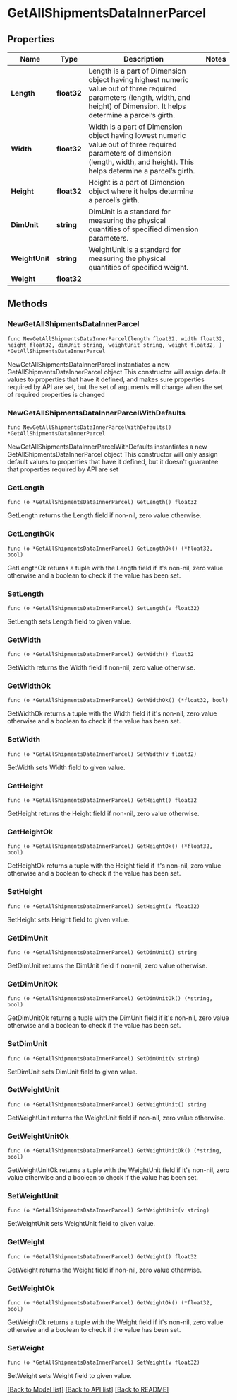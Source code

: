 # GetAllShipmentsDataInnerParcel

## Properties

Name | Type | Description | Notes
------------ | ------------- | ------------- | -------------
**Length** | **float32** | Length is a part of Dimension object having highest numeric value out of three required parameters (length, width, and height) of Dimension. It helps determine a parcel’s girth. | 
**Width** | **float32** | Width is a part of Dimension object having lowest numeric value out of three required parameters of dimension (length, width, and height). This helps determine a parcel’s girth. | 
**Height** | **float32** | Height is a part of Dimension object where it helps determine a parcel’s girth. | 
**DimUnit** | **string** | DimUnit is a standard for measuring the physical quantities of specified dimension parameters. | 
**WeightUnit** | **string** | WeightUnit is a standard for measuring the physical quantities of specified weight. | 
**Weight** | **float32** |  | 

## Methods

### NewGetAllShipmentsDataInnerParcel

`func NewGetAllShipmentsDataInnerParcel(length float32, width float32, height float32, dimUnit string, weightUnit string, weight float32, ) *GetAllShipmentsDataInnerParcel`

NewGetAllShipmentsDataInnerParcel instantiates a new GetAllShipmentsDataInnerParcel object
This constructor will assign default values to properties that have it defined,
and makes sure properties required by API are set, but the set of arguments
will change when the set of required properties is changed

### NewGetAllShipmentsDataInnerParcelWithDefaults

`func NewGetAllShipmentsDataInnerParcelWithDefaults() *GetAllShipmentsDataInnerParcel`

NewGetAllShipmentsDataInnerParcelWithDefaults instantiates a new GetAllShipmentsDataInnerParcel object
This constructor will only assign default values to properties that have it defined,
but it doesn't guarantee that properties required by API are set

### GetLength

`func (o *GetAllShipmentsDataInnerParcel) GetLength() float32`

GetLength returns the Length field if non-nil, zero value otherwise.

### GetLengthOk

`func (o *GetAllShipmentsDataInnerParcel) GetLengthOk() (*float32, bool)`

GetLengthOk returns a tuple with the Length field if it's non-nil, zero value otherwise
and a boolean to check if the value has been set.

### SetLength

`func (o *GetAllShipmentsDataInnerParcel) SetLength(v float32)`

SetLength sets Length field to given value.


### GetWidth

`func (o *GetAllShipmentsDataInnerParcel) GetWidth() float32`

GetWidth returns the Width field if non-nil, zero value otherwise.

### GetWidthOk

`func (o *GetAllShipmentsDataInnerParcel) GetWidthOk() (*float32, bool)`

GetWidthOk returns a tuple with the Width field if it's non-nil, zero value otherwise
and a boolean to check if the value has been set.

### SetWidth

`func (o *GetAllShipmentsDataInnerParcel) SetWidth(v float32)`

SetWidth sets Width field to given value.


### GetHeight

`func (o *GetAllShipmentsDataInnerParcel) GetHeight() float32`

GetHeight returns the Height field if non-nil, zero value otherwise.

### GetHeightOk

`func (o *GetAllShipmentsDataInnerParcel) GetHeightOk() (*float32, bool)`

GetHeightOk returns a tuple with the Height field if it's non-nil, zero value otherwise
and a boolean to check if the value has been set.

### SetHeight

`func (o *GetAllShipmentsDataInnerParcel) SetHeight(v float32)`

SetHeight sets Height field to given value.


### GetDimUnit

`func (o *GetAllShipmentsDataInnerParcel) GetDimUnit() string`

GetDimUnit returns the DimUnit field if non-nil, zero value otherwise.

### GetDimUnitOk

`func (o *GetAllShipmentsDataInnerParcel) GetDimUnitOk() (*string, bool)`

GetDimUnitOk returns a tuple with the DimUnit field if it's non-nil, zero value otherwise
and a boolean to check if the value has been set.

### SetDimUnit

`func (o *GetAllShipmentsDataInnerParcel) SetDimUnit(v string)`

SetDimUnit sets DimUnit field to given value.


### GetWeightUnit

`func (o *GetAllShipmentsDataInnerParcel) GetWeightUnit() string`

GetWeightUnit returns the WeightUnit field if non-nil, zero value otherwise.

### GetWeightUnitOk

`func (o *GetAllShipmentsDataInnerParcel) GetWeightUnitOk() (*string, bool)`

GetWeightUnitOk returns a tuple with the WeightUnit field if it's non-nil, zero value otherwise
and a boolean to check if the value has been set.

### SetWeightUnit

`func (o *GetAllShipmentsDataInnerParcel) SetWeightUnit(v string)`

SetWeightUnit sets WeightUnit field to given value.


### GetWeight

`func (o *GetAllShipmentsDataInnerParcel) GetWeight() float32`

GetWeight returns the Weight field if non-nil, zero value otherwise.

### GetWeightOk

`func (o *GetAllShipmentsDataInnerParcel) GetWeightOk() (*float32, bool)`

GetWeightOk returns a tuple with the Weight field if it's non-nil, zero value otherwise
and a boolean to check if the value has been set.

### SetWeight

`func (o *GetAllShipmentsDataInnerParcel) SetWeight(v float32)`

SetWeight sets Weight field to given value.



[[Back to Model list]](../README.md#documentation-for-models) [[Back to API list]](../README.md#documentation-for-api-endpoints) [[Back to README]](../README.md)


